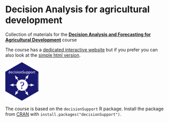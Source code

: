 # Decision Analysis for agricultural development

Collection of materials for the [**Decision Analysis and Forecasting for Agricultural Development**](https://cory-whitney.shinyapps.io/Decision_Analysis_Course/) course

The course has a [dedicated interactive website](https://cory-whitney.shinyapps.io/Decision_Analysis_Course/) but if you prefer you can also look at the [simple html version](http://htmlpreview.github.io/?https://github.com/CWWhitney/Decision_Analysis_Course/blob/master/Index.html).

[<img src="https://raw.githubusercontent.com/eikeluedeling/decisionSupport/master/vignettes/decisionSupport.png" height="120"/>](https://cran.r-project.org/web/packages/decisionSupport/index.html)

The course is based on the `decisionSupport` R package. Install the package from [CRAN](https://CRAN.R-project.org) with `install.packages("decisionSupport")`.